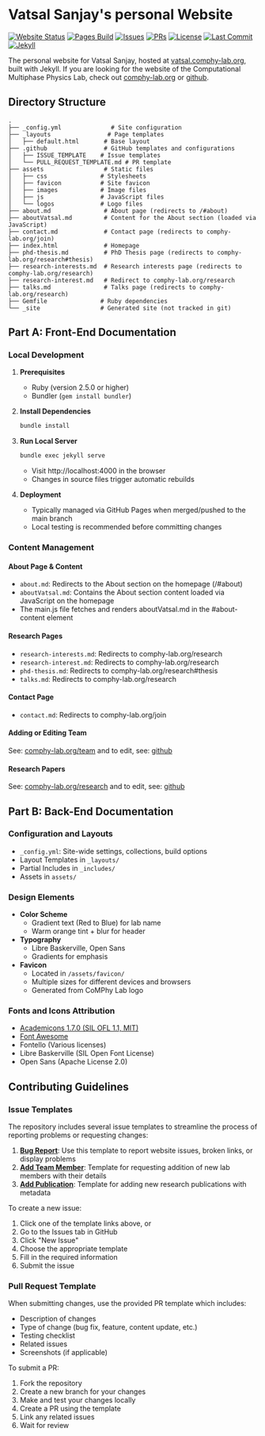 # Vatsal Sanjay's personal Website

[![Website Status](https://img.shields.io/website?url=https%3A%2F%2Fvatsal.comphy-lab.org&style=flat-square&logo=github&label=Website)](https://vatsal.comphy-lab.org)
[![Pages Build](https://img.shields.io/github/actions/workflow/status/VatsalSy/VatsalSy.github.io/pages/pages-build-deployment?style=flat-square&logo=github&label=Pages)](https://github.com/VatsalSy/VatsalSy.github.io/actions/workflows/pages/pages-build-deployment)
[![Issues](https://img.shields.io/github/issues/VatsalSy/VatsalSy.github.io?style=flat-square&logo=github)](https://github.com/VatsalSy/VatsalSy.github.io/issues)
[![PRs](https://img.shields.io/github/issues-pr/VatsalSy/VatsalSy.github.io?style=flat-square&logo=github)](https://github.com/VatsalSy/VatsalSy.github.io/pulls)
[![License](https://img.shields.io/github/license/VatsalSy/VatsalSy.github.io?style=flat-square)](LICENSE)
[![Last Commit](https://img.shields.io/github/last-commit/VatsalSy/VatsalSy.github.io?style=flat-square&logo=github)](https://github.com/VatsalSy/VatsalSy.github.io/commits/main)
[![Jekyll](https://img.shields.io/badge/Jekyll-4.3.2-%23CC0000?style=flat-square&logo=jekyll)](https://jekyllrb.com/)

The personal website for Vatsal Sanjay, hosted at [vatsal.comphy-lab.org](https://vatsal.comphy-lab.org), built with Jekyll. If you are looking for the website of the Computational Multiphase Physics Lab, check out [comphy-lab.org](https://comphy-lab.org) or [github](https://github.com/comphy-lab).

## Directory Structure

```
.
├── _config.yml              # Site configuration
├── _layouts                # Page templates
│   ├── default.html       # Base layout
├── .github                # GitHub templates and configurations
│   ├── ISSUE_TEMPLATE    # Issue templates
│   └── PULL_REQUEST_TEMPLATE.md # PR template
├── assets                 # Static files
│   ├── css               # Stylesheets
│   ├── favicon           # Site favicon
│   ├── images            # Image files
│   ├── js                # JavaScript files
│   └── logos             # Logo files
├── about.md               # About page (redirects to /#about)
├── aboutVatsal.md         # Content for the About section (loaded via JavaScript)
├── contact.md             # Contact page (redirects to comphy-lab.org/join)
├── index.html             # Homepage
├── phd-thesis.md          # PhD Thesis page (redirects to comphy-lab.org/research#thesis)
├── research-interests.md  # Research interests page (redirects to comphy-lab.org/research)
├── research-interest.md   # Redirect to comphy-lab.org/research
├── talks.md               # Talks page (redirects to comphy-lab.org/research)
├── Gemfile               # Ruby dependencies
└── _site                 # Generated site (not tracked in git)
```

## Part A: Front-End Documentation

### Local Development

1. **Prerequisites**
   - Ruby (version 2.5.0 or higher)
   - Bundler (`gem install bundler`)

2. **Install Dependencies**
   ```bash
   bundle install
   ```

3. **Run Local Server**
   ```bash
   bundle exec jekyll serve
   ```
   - Visit http://localhost:4000 in the browser
   - Changes in source files trigger automatic rebuilds

4. **Deployment**
   - Typically managed via GitHub Pages when merged/pushed to the main branch
   - Local testing is recommended before committing changes

### Content Management

#### About Page & Content
- `about.md`: Redirects to the About section on the homepage (/#about)
- `aboutVatsal.md`: Contains the About section content loaded via JavaScript on the homepage
- The main.js file fetches and renders aboutVatsal.md in the #about-content element

#### Research Pages
- `research-interests.md`: Redirects to comphy-lab.org/research
- `research-interest.md`: Redirects to comphy-lab.org/research
- `phd-thesis.md`: Redirects to comphy-lab.org/research#thesis
- `talks.md`: Redirects to comphy-lab.org/research

#### Contact Page
- `contact.md`: Redirects to comphy-lab.org/join

#### Adding or Editing Team 

See: [comphy-lab.org/team](https://comphy-lab.org/team) and to edit, see: [github](https://github.com/comphy-lab/comphy-lab.github.io)

#### Research Papers

See: [comphy-lab.org/research](https://comphy-lab.org/research) and to edit, see: [github](https://github.com/comphy-lab/comphy-lab.github.io)

## Part B: Back-End Documentation

### Configuration and Layouts
- `_config.yml`: Site-wide settings, collections, build options
- Layout Templates in `_layouts/`
- Partial Includes in `_includes/`
- Assets in `assets/`

### Design Elements
- **Color Scheme**
  - Gradient text (Red to Blue) for lab name
  - Warm orange tint + blur for header
- **Typography**
  - Libre Baskerville, Open Sans
  - Gradients for emphasis
- **Favicon**
  - Located in `/assets/favicon/`
  - Multiple sizes for different devices and browsers
  - Generated from CoMPhy Lab logo

### Fonts and Icons Attribution
- [Academicons 1.7.0 (SIL OFL 1.1, MIT)](https://jpswalsh.github.io/academicons/)
- [Font Awesome](https://fontawesome.com/)
- Fontello (Various licenses)
- Libre Baskerville (SIL Open Font License)
- Open Sans (Apache License 2.0)


## Contributing Guidelines

### Issue Templates
The repository includes several issue templates to streamline the process of reporting problems or requesting changes:

1. **[Bug Report](https://github.com/VatsalSy/VatsalSy.github.io/issues/new?template=bug_report.yml)**: Use this template to report website issues, broken links, or display problems
2. **[Add Team Member](https://github.com/VatsalSy/VatsalSy.github.io/issues/new?template=add_team_member.yml)**: Template for requesting addition of new lab members with their details
3. **[Add Publication](https://github.com/VatsalSy/VatsalSy.github.io/issues/new?template=add_publication.yml)**: Template for adding new research publications with metadata

To create a new issue:
1. Click one of the template links above, or
2. Go to the Issues tab in GitHub
3. Click "New Issue"
4. Choose the appropriate template
5. Fill in the required information
6. Submit the issue

### Pull Request Template
When submitting changes, use the provided PR template which includes:
- Description of changes
- Type of change (bug fix, feature, content update, etc.)
- Testing checklist
- Related issues
- Screenshots (if applicable)

To submit a PR:
1. Fork the repository
2. Create a new branch for your changes
3. Make and test your changes locally
4. Create a PR using the template
5. Link any related issues
6. Wait for review
